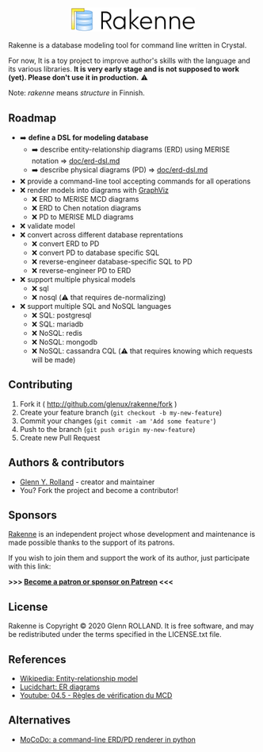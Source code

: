 
# <img src="doc/logo-display-only.svg" width="50%" style="display: block; margin: 0 auto;" alt="Rakenne" />

Rakenne is a database modeling tool for command line written in Crystal.

For now, It is a toy project to improve author's skills with the language and its various libraries. **It is very early stage and is not supposed to work (yet). Please don't use it in production.** :warning:

Note: _rakenne_ means _structure_ in Finnish.

## Roadmap

* :arrow_right: **define a DSL for modeling database**
  * :arrow_right: describe entity-relationship diagrams (ERD) using MERISE notation &rArr; [doc/erd-dsl.md](doc/erd-dsl.md)
  * :arrow_right: describe physical diagrams (PD) &rArr; [doc/erd-dsl.md](doc/pd-dsl.md)
* :x: provide a command-line tool accepting commands for all operations
* :x: render models into diagrams with [GraphViz](https://www.graphviz.org/)
  * :x: ERD to MERISE MCD diagrams
  * :x: ERD to Chen notation diagrams
  * :x: PD to MERISE MLD diagrams
* :x: validate model
* :x: convert across different database reprentations
  * :x: convert ERD to PD
  * :x: convert PD to database specific SQL
  * :x: reverse-engineer database-specific SQL to PD
  * :x: reverse-engineer PD to ERD
* :x: support multiple physical models
  * :x: sql
  * :x: nosql (:warning: that requires de-normalizing)
* :x: support multiple SQL and NoSQL languages
  * :x: SQL: postgresql
  * :x: SQL: mariadb
  * :x: NoSQL: redis
  * :x: NoSQL: mongodb
  * :x: NoSQL: cassandra CQL (:warning: that requires knowing which requests will be made)


## Contributing

1. Fork it ( http://github.com/glenux/rakenne/fork )
2. Create your feature branch (`git checkout -b my-new-feature`)
3. Commit your changes (`git commit -am 'Add some feature'`)
4. Push to the branch (`git push origin my-new-feature`)
5. Create new Pull Request


## Authors & contributors

* [Glenn Y. Rolland](https://github.com/glenux) - creator and maintainer
* You? Fork the project and become a contributor!


## Sponsors

[Rakenne](https://github.com/glenux/rakenne) is an independent project whose development and maintenance is made possible thanks to the support of its patrons.

If you wish to join them and support the work of its author, just participate with this link:

**>>> [Become a patron or sponsor on Patreon](https://www.patreon.com/glenux) <<<**


## License

Rakenne is Copyright © 2020 Glenn ROLLAND. It is free software, and may be redistributed under the terms specified in the LICENSE.txt file.

## References

* [Wikipedia: Entity-relationship model](https://en.wikipedia.org/wiki/Entity%E2%80%93relationship_model)
* [Lucidchart: ER diagrams](https://www.lucidchart.com/pages/er-diagrams)
* [Youtube: 04.5 - Règles de vérification du MCD](https://www.youtube.com/watch?v=LR0Ip5Jenbk)

## Alternatives

* [MoCoDo: a command-line ERD/PD renderer in python](https://rawgit.com/laowantong/mocodo/master/doc/fr_refman.html)
